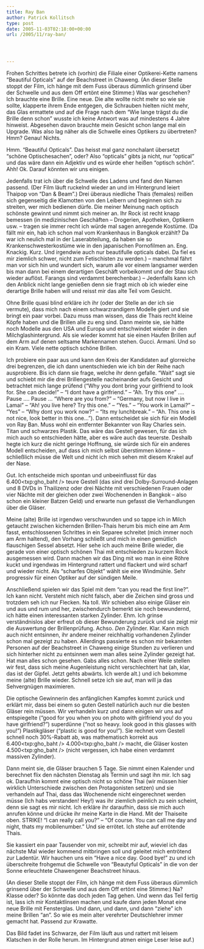 ```yaml
---
title: Ray Ban
author: Patrick Kollitsch
type: post
date: 2005-11-03T02:18:00+00:00
url: /2005/11/ray-ban/




---
```

Frohen Schrittes betrete ich (vorhin) die Filiale einer Optikerei-Kette namens &#8220;Beautiful Opticals&#8221; auf der Beachstreet in Chaweng. (An dieser Stelle stoppt der Film, ich h&auml;nge mit dem Fuss &uuml;beraus d&uuml;mmlich grinsend &uuml;ber der Schwelle und aus dem Off ert&ouml;nt eine Stimme:) Was war geschehen? Ich brauchte eine Brille. Eine neue. Die alte wollte nicht mehr so wie sie sollte, klapperte ihrem Ende entgegen, die Schrauben hielten nicht mehr, das Glas ermattete und auf die Frage nach dem &#8220;Wie lange tr&auml;gst du die Brille denn schon&#8221; wusste ich keine Antwort was auf mindestens 4 Jahre hinweist. Abgesehen davon brauchte mein Gesicht schon lange mal ein Upgrade. Was also lag n&auml;her als die Schwelle eines Optikers zu &uuml;bertreten? Hmm? Genau! Nichts.

Hmm. &#8220;Beautiful Opticals&#8221;. Das heisst mal ganz nonchalant &uuml;bersetzt &#8220;sch&ouml;ne Optischesachen&#8221;, oder? Also &#8220;opticals&#8221; gibts ja nicht, nur &#8220;optical&#8221; und das w&auml;re dann ein Adjektiv und es w&uuml;rde eher hei&szlig;en &#8220;optisch sch&ouml;n&#8221;. Ahh! Ok. Darauf k&ouml;nnten wir uns einigen.

Jedenfalls trat ich &uuml;ber die Schwelle des Ladens und fand den Namen passend. (Der Film l&auml;uft ruckelnd wieder an und im Hintergrund leiert Thaipop von &#8220;Dan & Beam&#8221;.) Drei &uuml;beraus niedliche Thais (females) rei&szlig;en sich gegenseitig die Klamotten von den Leibern und beginnen sich zu streiten, wer mich bedienen d&uuml;rfe. Die meiner Meinung nach optisch sch&ouml;nste gewinnt und nimmt sich meiner an. Ihr Rock ist recht knapp bemessen (in medizinischen Gesch&auml;ften &#8211; Drogerien, Apotheken, Optikern usw. &#8211; tragen sie immer recht ich w&uuml;rde mal sagen anregende Kost&uuml;me. (Da f&auml;llt mir ein, hab ich schon mal vom Krankenhaus in Bangkok erz&auml;hlt? Da war ich neulich mal in der Laserabteilung, da haben sie so Krankenschwesterkost&uuml;me wie in den japanischen Pornofilmen an. Eng. Knackig. Kurz. Und irgendwie auch nur beautifulle opticals dabei. Da fiel es mir ziemlich schwer, nicht zum Fetischisten zu werden.) &#8211; manchmal f&auml;hrt man vor sich hin und wundert sich, warum alle vor einem langsamer werden bis man dann bei einem derartigen Gesch&auml;ft vorbeikommt und der Stau sich wieder aufl&ouml;st. Farangs sind verdammt berechenbar.) &#8211; Jedenfalls kann ich den Anblick nicht lange genie&szlig;en denn sie fragt mich ob ich wieder eine derartige Brille haben will und reisst mir das alte Teil vom Gesicht. 

Ohne Brille quasi blind erkl&auml;re ich ihr (oder der Stelle an der ich sie vermute), dass mich nach einem schwarzrandigem Modelle giert und sie bringt ein paar vorbei. Dazu muss man wissen, dass die Thais recht kleine K&ouml;pfe haben und die Brillen alle zu eng sind. Dann meinte sie, sie h&auml;tte noch Modelle aus den USA und Europa und entschwindet wieder in den Milchglashintergrund. Als sie wieder kommt hat sie einen Haufen Brillen auf dem Arm auf denen seltsame Markennamen stehen. Gucci. Armani. Und so ein Kram. Viele nette optisch sch&ouml;ne Brillen.

Ich probiere ein paar aus und kann den Kreis der Kandidaten auf glorreiche drei begrenzen, die ich dann unentschieden wie ich bin der Reihe nach ausprobiere. Bis ich dann sie frage, welche ihr denn gefalle. &#8220;Wait&#8221; sagt sie und schiebt mir die drei Brillengestelle nacheinander aufs Gesicht und betrachtet mich lange pr&uuml;fend (&#8220;Why you dont bring your girlfriend to look for. She can decide!&#8221; &#8211; &#8220;I dont have a girlfriend.&#8221; &#8211; &#8220;Ah. Try this one&#8221; &#8230;. Pause &#8230;. Pause &#8230; &#8220;Where are you from?&#8221; &#8211; &#8220;Germany, but now I live in Lamai&#8221; &#8211; &#8220;Ah! you live here? Try this one.&#8221; &#8211; &#8220;Yes.&#8221; &#8211; &#8220;You work in Lamai?&#8221; &#8211; &#8220;Yes&#8221; &#8211; &#8220;Why dont you work now?&#8221; &#8211; &#8220;Its my lunchbreak.&#8221; &#8211; &#8220;Ah. This one is not nice, look better in this one&#8230;&#8221;). Dann entscheidet sie sich f&uuml;r ein Modell von Ray Ban. Muss wohl ein entfernter Bekannter von Ray Charles sein. Titan und schwarzes Plastik. Das w&auml;re das Gestell gewesen, f&uuml;r das ich mich auch so entschieden h&auml;tte, aber es w&auml;re auch das teuerste. Deshalb hegte ich kurz die nicht geringe Hoffnung, sie w&uuml;rde sich f&uuml;r ein anderes Modell entscheiden, auf dass ich mich selbst &uuml;berstimmen k&ouml;nne &#8211; schlie&szlig;lich m&uuml;sse die Welt und nicht ich mich sehen mit diesem Krakel auf der Nase. 

Gut. Ich entscheide mich spontan und unbeeinflusst f&uuml;r das 6.400<txp:gho_baht /> teure Gestell (das sind drei Dolby-Surround-Anlagen und 8 DVDs in Thailizenz oder drei N&auml;chte mit verschiedenen Frauen oder vier N&auml;chte mit der gleichen oder zwei Wochenenden in Bangkok &#8211; also schon ein kleiner Batzen Geld) und erwarte nun gefasst die Verhandlungen &uuml;ber die Gl&auml;ser. 

Meine (alte) Brille ist irgendwo verschwunden und so tappe ich in Milch getaucht zwischen kichernden Brillen-Thais herum bis mich eine am Arm fasst, entschlossenen Schrittes in ein Separee schreitet (mich immer noch am Arm haltend), den Vorhang schlie&szlig;t und mich in einen gem&uuml;tlich flauschigen Sessel absetzt. Hier sehe ich auch meine Brille wieder, die gerade von einer optisch sch&ouml;nen Thai mit entschieden zu kurzem Rock ausgemessen wird. Dann machen wir das Ding mit wo man in eine R&ouml;hre kuckt und irgendwas im Hintergrund rattert und flackert und wird scharf und wieder nicht. Als &#8220;scharfes Objekt&#8221; w&auml;hlt sie eine Windm&uuml;hle. Sehr progressiv f&uuml;r einen Optiker auf der s&uuml;ndigen Meile.

Anschlie&szlig;end spielen wir das Spiel mit dem &#8220;can you read the first line?&#8221;. Ich kann nicht. Versteht mich nicht falsch, aber die Zeichen sind gross und trotzdem seh ich nur Flecken. Na toll. Wir schieben also einige Gl&auml;ser ein und aus und rum und her, zwischendurch bemerkt sie noch bewundernd, ich h&auml;tte einen interessanten starken Zylinder. Ehm. Ich grinse verst&auml;ndnislos aber erfreut ob dieser Bewunderung zur&uuml;ck und sie zeigt mir die Auswertung der Brillenpr&uuml;fung. Achso. _Den_ Zylinder. Klar. Kann mich auch nicht entsinnen, ihr andere meiner reichhaltig vorhandenen Zylinder schon mal gezeigt zu haben. Allerdings passierte es schon mir bekannten Personen auf der Beachstreet in Chaweng einige Stunden zu verlieren und sich hinterher nicht zu entsinnen wem man alles seine Zylinder gezeigt hat. Hat man alles schon gesehen. Gabs alles schon. Nach einer Weile stellen wir fest, dass sich meine Augenleistung nicht verschlechtert hat (ah, klar, das ist der Gipfel. Jetzt gehts abw&auml;rts. Ich werde alt.) und ich bekomme meine (alte) Brille wieder. Schnell setze ich sie auf, man will ja das Sehvergn&uuml;gen maximieren.

Die optische Gewinnerin des anf&auml;nglichen Kampfes kommt zur&uuml;ck und erkl&auml;rt mir, dass bei einem so guten Gestell nat&uuml;rlich auch nur die besten Gl&auml;ser rein m&uuml;ssen. Wir verhandeln kurz und dann einigen wir uns auf entspiegelte (&#8220;good for you when you on photo with girlfriend you! do you have girlfriend?&#8221;) superd&uuml;nne (&#8220;not so heavy. look good in this glasses with you!&#8221;) Plastikgl&auml;ser (&#8220;plastic is good for you!&#8221;). Sie rechnet vom Gestell schnell noch 30%-Rabatt ab, was mathematisch korrekt aus 6.400<txp:gho_baht /> 4.000<txp:gho_baht /> macht, die Gl&auml;ser kosten 4.500<txp:gho_baht /> (nicht vergessen, ich habe einen verdammt massiven Zylinder). 

Dann meint sie, die Gl&auml;ser brauchen 5 Tage. Sie nimmt einen Kalender und berechnet flix den n&auml;chsten Dienstag als Termin und sagt ihn mir. Ich sag ok. Daraufhin kommt eine optisch nicht so sch&ouml;ne Thai (wir m&uuml;ssen hier wirklich Unterschiede zwischen den Protagonisten setzen) und sie verhandeln auf Thai, dass das Wochenende nicht eingerechnet werden m&uuml;sse (Ich habs verstanden! Hey!) was ihr ziemlich peinlich zu sein scheint, denn sie sagt es mir nicht. Ich erkl&auml;re ihr daraufhin, dass sie mich auch anrufen k&ouml;nne und dr&uuml;cke ihr meine Karte in die Hand. Mit der Thaiseite oben. STRIKE! &#8220;I can really call you?&#8221; &#8211; &#8220;Of course. You can call me day and night, thats my mobilenumber.&#8221; Und sie err&ouml;tet. Ich stehe auf err&ouml;tende Thais.

Sie kassiert ein paar Tausender von mir, schreibt mir auf, wieviel ich das n&auml;chste Mal wieder kommend mitbringen soll und geleitet mich entr&ouml;tend zur Ladent&uuml;r. Wir hauchen uns ein &#8220;Have a nice day. Good bye!&#8221; zu und ich &uuml;berschreite frohgemut die Schwelle von &#8220;Beautyful Opticals&#8221; in die von der Sonne erleuchtete Chawengener Beachstreet hinaus. 

(An dieser Stelle stoppt der Film, ich h&auml;nge mit dem Fuss &uuml;beraus d&uuml;mmlich grinsend &uuml;ber der Schwelle und aus dem Off ert&ouml;nt eine Stimme:) Na? Klasse oder? So k&ouml;nnte das doch jeden Tag gehen. Und wenn das Teil fertig ist, lass ich mir Kontaktlinsen machen und kaufe dann jeden Monat eine neue Brille mit Fensterglas. Und dann, und dann, und dann &#8220;ziehe&#8221; ich meine Brillen &#8220;an&#8221;. So wie es mein alter verehrter Deutschlehrer immer gemacht hat. Passend zur Krawatte.

Das Bild fadet ins Schwarze, der Film l&auml;uft aus und rattert mit leisem Klatschen in der Rolle herum. Im Hintergrund atmen einige Leser leise auf.)